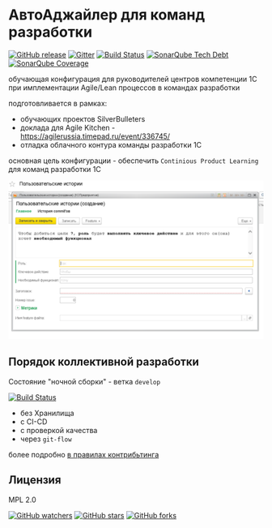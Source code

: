 # АвтоАджайлер для команд разработки

[![GitHub release](https://img.shields.io/github/release/silverbulleters/vanessa-agiler.svg?maxAge=2592000)](https://github.com/silverbulleters/vanessa-agiler/releases)
[![Gitter](https://badges.gitter.im/silverbulleters-research/vanessa-epic-managment.svg)](https://gitter.im/silverbulleters-research/vanessa-epic-managment?utm_source=badge&utm_medium=badge&utm_campaign=pr-badge)
[![Build Status](http://ci.silverbulleters.org/buildStatus/icon?job=Vanessa-Agiler-Pipeline/master)](http://ci.silverbulleters.org/job/Vanessa-Agiler-Pipeline/job/master/)
[![SonarQube Tech Debt](https://img.shields.io/sonar/https/sonar.silverbulleters.org/vanessa-agiler/tech_debt.svg?maxAge=2592000)](https://sonar.silverbulleters.org/component_measures/metric/sqale_index/list?id=vanessa-agiler)
[![SonarQube Coverage](https://img.shields.io/sonar/https/sonar.silverbulleters.org/vanessa-agiler/coverage.svg?maxAge=2592000)](https://sonar.silverbulleters.org/component_measures/domain/Coverage?id=vanessa-agiler)

обучающая конфигурация для руководителей центров компетенции 1С при имплементации Agile/Lean процессов в командах разработки

подготовливается в рамках:

* обучающих проектов SilverBulleters 
* доклада для Agile Kitchen - https://agilerussia.timepad.ru/event/336745/
* отладка облачного контура команды разработки 1С

основная цель конфигурации - обеспечить `Continious Product Learning` для команд разработки 1С

![](./docs/images/userstory.png)

## Порядок коллективной разработки

Состояние "ночной сборки" - ветка `develop`

[![Build Status](http://ci.silverbulleters.org/buildStatus/icon?job=Vanessa-Agiler-Pipeline/develop)](http://ci.silverbulleters.org/job/Vanessa-Agiler-Pipeline/job/develop/)

* без Хранилища
* с CI-CD
* c проверкой качества
* через `git-flow`

более подробно [в правилах контрибьтинга](./CONTRIBUTING.md)

## Лицензия

MPL 2.0

[![GitHub watchers](https://img.shields.io/github/watchers/silverbulleters/vanessa-agiler.svg?style=social&label=Watch&maxAge=2592000)](https://github.com/silverbulleters/vanessa-agiler/watchers)
[![GitHub stars](https://img.shields.io/github/stars/silverbulleters/vanessa-agiler.svg?style=social&label=Star&maxAge=2592000)](https://github.com/silverbulleters/vanessa-agiler/stargazers)
[![GitHub forks](https://img.shields.io/github/forks/silverbulleters/vanessa-agiler.svg?style=social&label=Fork&maxAge=2592000)](https://github.com/silverbulleters/vanessa-agiler/network)
